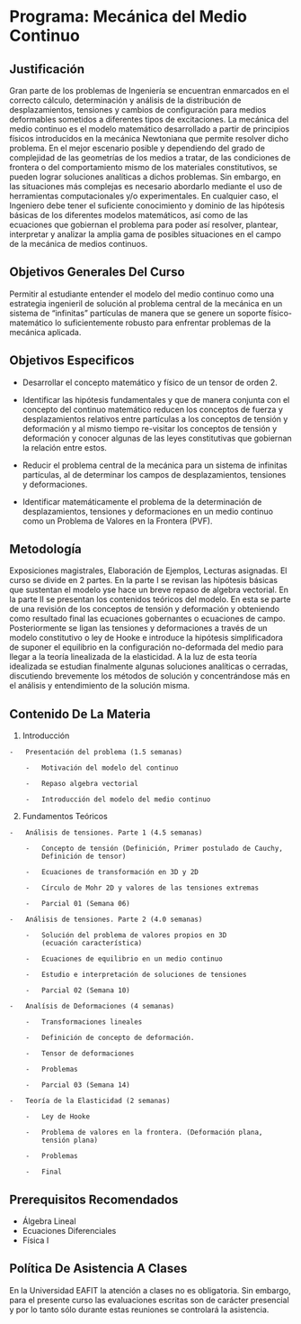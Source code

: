 # Programa: Mecánica del Medio Continuo


## Justificación

Gran parte de los problemas de Ingeniería se encuentran enmarcados en el
correcto cálculo, determinación y análisis de la distribución de
desplazamientos, tensiones y cambios de configuración para medios
deformables sometidos a diferentes tipos de excitaciones. La mecánica
del medio continuo es el modelo matemático desarrollado a partir de
principios físicos introducidos en la mecánica Newtoniana que permite
resolver dicho problema. En el mejor escenario posible y dependiendo del
grado de complejidad de las geometrías de los medios a tratar, de las
condiciones de frontera o del comportamiento mismo de los materiales
constitutivos, se pueden lograr soluciones analíticas a dichos
problemas. Sin embargo, en las situaciones más complejas es necesario
abordarlo mediante el uso de herramientas computacionales y/o
experimentales. En cualquier caso, el Ingeniero debe tener el suficiente
conocimiento y dominio de las hipótesis básicas de los diferentes
modelos matemáticos, así como de las ecuaciones que gobiernan el
problema para poder así resolver, plantear, interpretar y analizar la
amplia gama de posibles situaciones en el campo de la mecánica de medios
continuos.

## Objetivos Generales Del Curso


Permitir al estudiante entender el modelo del medio continuo como una
estrategia ingenieril de solución al problema central de la mecánica en
un sistema de “infinitas” partículas de manera que se genere un soporte
físico-matemático lo suficientemente robusto para enfrentar problemas de
la mecánica aplicada.

## Objetivos Especificos

-   Desarrollar el concepto matemático y físico de un tensor de orden 2.

-   Identificar las hipótesis fundamentales y que de manera conjunta con
    el concepto del continuo matemático reducen los conceptos de fuerza
    y desplazamientos relativos entre partículas a los conceptos de
    tensión y deformación y al mismo tiempo re-visitar los conceptos de
    tensión y deformación y conocer algunas de las leyes constitutivas
    que gobiernan la relación entre estos.

-   Reducir el problema central de la mecánica para un sistema de
    infinitas partículas, al de determinar los campos de
    desplazamientos, tensiones y deformaciones.

-   Identificar matemáticamente el problema de la determinación de
    desplazamientos, tensiones y deformaciones en un medio continuo como
    un Problema de Valores en la Frontera (PVF).


## Metodología


Exposiciones magistrales, Elaboración de Ejemplos, Lecturas asignadas.
El curso se divide en 2 partes. En la parte I se revisan las hipótesis
básicas que sustentan el modelo yse hace un breve repaso de algebra
vectorial. En la parte II se presentan los contenidos teóricos del
modelo. En esta se parte de una revisión de los conceptos de tensión y
deformación y obteniendo como resultado final las ecuaciones gobernantes
o ecuaciones de campo. Posteriormente se ligan las tensiones y
deformaciones a través de un modelo constitutivo o ley de Hooke e
introduce la hipótesis simplificadora de suponer el equilibrio en la
configuración no-deformada del medio para llegar a la teoría linealizada
de la elasticidad. A la luz de esta teoría idealizada se estudian
finalmente algunas soluciones analíticas o cerradas, discutiendo
brevemente los métodos de solución y concentrándose más en el análisis y
entendimiento de la solución misma.

## Contenido De La Materia

1.   Introducción

    -   Presentación del problema (1.5 semanas)

        -   Motivación del modelo del continuo

        -   Repaso algebra vectorial

        -   Introducción del modelo del medio continuo

2.   Fundamentos Teóricos

    -   Análisis de tensiones. Parte 1 (4.5 semanas)

        -   Concepto de tensión (Definición, Primer postulado de Cauchy,
            Definición de tensor)

        -   Ecuaciones de transformación en 3D y 2D

        -   Círculo de Mohr 2D y valores de las tensiones extremas

        -   Parcial 01 (Semana 06)

    -   Análisis de tensiones. Parte 2 (4.0 semanas)

        -   Solución del problema de valores propios en 3D
            (ecuación característica)

        -   Ecuaciones de equilibrio en un medio continuo

        -   Estudio e interpretación de soluciones de tensiones

        -   Parcial 02 (Semana 10)

    -   Analísis de Deformaciones (4 semanas)

        -   Transformaciones lineales

        -   Definición de concepto de deformación.

        -   Tensor de deformaciones

        -   Problemas

        -   Parcial 03 (Semana 14)

    -   Teoría de la Elasticidad (2 semanas)

        -   Ley de Hooke

        -   Problema de valores en la frontera. (Deformación plana,
            tensión plana)

        -   Problemas

        -   Final


## Prerequisitos Recomendados

-   Álgebra Lineal
-   Ecuaciones Diferenciales
-   Física I

## Política De Asistencia A Clases

En la Universidad EAFIT la atención a clases no es obligatoria. Sin
embargo, para el presente curso las evaluaciones escritas son de
carácter presencial y por lo tanto sólo durante estas reuniones se
controlará la asistencia.
